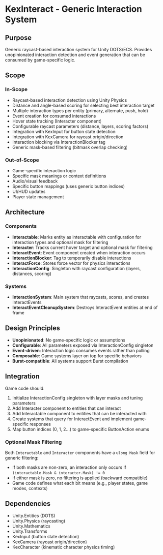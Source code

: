 # KexInteract - Generic Interaction System

## Purpose

Generic raycast-based interaction system for Unity DOTS/ECS. Provides unopinionated interaction detection and event generation that can be consumed by game-specific logic.

## Scope

### In-Scope
- Raycast-based interaction detection using Unity Physics
- Distance and angle-based scoring for selecting best interaction target
- Multiple interaction types per entity (primary, alternate, push, hold)
- Event creation for consumed interactions
- Hover state tracking (Interacter component)
- Configurable raycast parameters (distance, layers, scoring factors)
- Integration with KexInput for button state detection
- Integration with KexCamera for raycast origin/direction
- Interaction blocking via InteractionBlocker tag
- Generic mask-based filtering (bitmask overlap checking)

### Out-of-Scope
- Game-specific interaction logic
- Specific mask meanings or context definitions
- Audio/visual feedback
- Specific button mappings (uses generic button indices)
- UI/HUD updates
- Player state management

## Architecture

### Components

- **Interactable**: Marks entity as interactable with configuration for interaction types and optional mask for filtering
- **Interacter**: Tracks current hover target and optional mask for filtering
- **InteractEvent**: Event component created when interaction occurs
- **InteractionBlocker**: Tag to temporarily disable interactions
- **InteractForce**: Stores force vector for physics interactions
- **InteractionConfig**: Singleton with raycast configuration (layers, distances, scoring)

### Systems

- **InteractionSystem**: Main system that raycasts, scores, and creates InteractEvents
- **InteractEventCleanupSystem**: Destroys InteractEvent entities at end of frame

## Design Principles

- **Unopinionated**: No game-specific logic or assumptions
- **Configurable**: All parameters exposed via InteractionConfig singleton
- **Event-driven**: Interaction logic consumes events rather than polling
- **Composable**: Game systems layer on top for specific behaviors
- **Burst-compatible**: All systems support Burst compilation

## Integration

Game code should:
1. Initialize InteractionConfig singleton with layer masks and tuning parameters
2. Add Interacter component to entities that can interact
3. Add Interactable component to entities that can be interacted with
4. Create systems that query for InteractEvent and implement game-specific responses
5. Map button indices (0, 1, 2...) to game-specific ButtonAction enums

### Optional Mask Filtering

Both `Interactable` and `Interacter` components have a `ulong Mask` field for generic filtering:
- If both masks are non-zero, an interaction only occurs if `(interactable.Mask & interacter.Mask) != 0`
- If either mask is zero, no filtering is applied (backward compatible)
- Game code defines what each bit means (e.g., player states, game modes, contexts)

## Dependencies

- Unity.Entities (DOTS)
- Unity.Physics (raycasting)
- Unity.Mathematics
- Unity.Transforms
- KexInput (button state detection)
- KexCamera (raycast origin/direction)
- KexCharacter (kinematic character physics timing)
